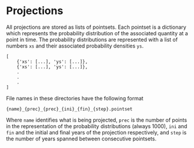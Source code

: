 # Projections

All projections are stored as lists of pointsets. Each pointset is a dictionary which
represents the probability distribution of the associated quantity at a point in time.
The probability distributions are represented with a list of numbers `xs` and their associated
probability densities `ys`.

```
[
	{'xs': [...], 'ys': [...]},
	{'xs': [...], 'ys': [...]},
	.
	.
	.
]
```


File names in these directories have the following format

```
{name}_{prec}_{prec}_{ini}_{fin}_{step}.pointset
```

Where `name` identifies what is being projected, `prec` is the number of points in the
representation of the probability distributions (always 1000), `ini` and `fin` and the
initial and final years of the projection respectively, and `step` is the number of
years spanned between consecutive pointsets.
